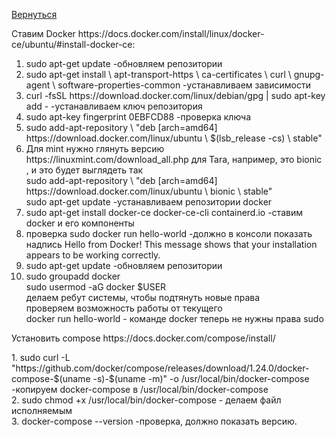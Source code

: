 [Вернуться](readme.md)
<p>Ставим Docker https://docs.docker.com/install/linux/docker-ce/ubuntu/#install-docker-ce: </p> 
<ol>
   <li>sudo apt-get update  -обновляем репозитории</li>
   <li>sudo apt-get install \
                   apt-transport-https \
                   ca-certificates \
                   curl \
                   gnupg-agent \
                   software-properties-common   -устанавливаем зависимости</li>
   <li>curl -fsSL https://download.docker.com/linux/debian/gpg | sudo apt-key add -    -устанавливаем ключ репозитория
</li>
   <li>sudo apt-key fingerprint 0EBFCD88   -проверка ключа</li>
   <li>sudo add-apt-repository \
                 "deb [arch=amd64] https://download.docker.com/linux/ubuntu \
                  $(lsb_release -cs) \
                  stable"</li>
   <li>Для mint нужно глянуть версию https://linuxmint.com/download_all.php 
              для Tara, например, это bionic , и это будет выглядеть так<br> 
              sudo add-apt-repository \
              "deb [arch=amd64] https://download.docker.com/linux/ubuntu \
               bioniс \
               stable"<br>
               sudo apt-get update           -устанавливаем репозитории docker</li>
   <li>sudo apt-get install docker-ce docker-ce-cli containerd.io  -ставим docker и его компоненты</li>
   <li>проверка sudo docker run hello-world   -должно в консоли показать надпись  Hello from Docker! This message shows that your installation appears to be working correctly.
</li>
   <li>sudo apt-get update  -обновляем репозитории</li>
   <li>sudo groupadd docker<br> 
       sudo usermod -aG docker $USER<br>
       делаем ребут системы, чтобы подтянуть новые права<br>
       проверяем возможность работы от текущего<br> 
       docker run hello-world - команде docker теперь не нужны права sudo</li>
</ol>
  
        
<p>Установить compose https://docs.docker.com/compose/install/<p>
     1. sudo curl -L "https://github.com/docker/compose/releases/download/1.24.0/docker-compose-$(uname -s)-$(uname -m)" -o /usr/local/bin/docker-compose<br>   -копируем docker-compose в /usr/local/bin/docker-compose <br>
     2. sudo chmod +x /usr/local/bin/docker-compose - делаем файл исполняемым<br>
     3. docker-compose --version     -проверка, должно показать версию.<br>
